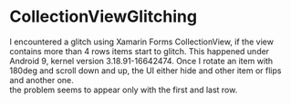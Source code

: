 # CollectionViewGlitching
I encountered a glitch using Xamarin Forms CollectionView, if the view contains more than 4 rows items start to glitch. This happened under Android 9, kernel version 3.18.91-16642474. 
Once I rotate an item with 180deg and scroll down and up, the UI either hide and other item or flips and another one.  
the problem seems to appear only with the first and last row.
